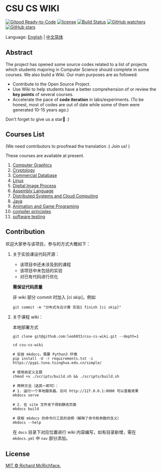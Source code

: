 <!--
 * @Description:
 * @Author: 妄想
 * @Date: 2020-04-04 15:13:21
 * @LastEditTime: 2020-06-19 15:25:45
 * @LastEditors: 妄想
-->

# CSU CS WIKI

[![Gitpod Ready-to-Code](https://img.shields.io/badge/Gitpod-Ready--to--Code-brightgreen?logo=gitpod&style=flat-square)](https://gitpod.io/#https://github.com/disc0ver-csu/csu-cs-wiki)
[![license](https://img.shields.io/github/license/disc0ver-csu/csu-cs-wiki)](LICENSE)
[![Build Status](https://travis-ci.org/disc0ver-csu/csu-cs-wiki.svg?branch=master)](https://travis-ci.org/disc0ver-csu/csu-cs-wiki)
[![GitHub watchers](https://img.shields.io/github/watchers/disc0ver-csu/csu-cs-wiki)](https://github.com/disc0ver-csu/csu-cs-wiki)
[![GitHub stars](https://img.shields.io/github/stars/disc0ver-csu/csu-cs-wiki)](https://github.com/disc0ver-csu/csu-cs-wiki)

Language: [English](https://github.com/disc0ver-csu/csu-cs-wiki/blob/master/README-en.md) | [中文简体](https://github.com/disc0ver-csu/csu-cs-wiki/blob/master/README.md) 

## Abstract

The project has opened some source codes related to a list of projects which students majoring in Computer Science should complete in some courses. We also build a Wiki. Our main purposes are as followed:

- Contribute to the Open Source Project.
- Use Wiki to help students have a better comprehension of or review the **key points** of several courses.
- Accelerate the pace of **code iteration** in labs/experiments. (To be honest, most of codes are out of date while some of them were generated 10-15 years ago.)

Don't forget to give us a star💫 :)

## Courses List

(We need contributors to proofread the translation :) Join us! )

These courses are available at present.

<!-- Remeber to change the links after reconstraction -->

1. [Computer Graphics](https://github.com/disc0ver-csu/computer-graphics)
2. [Cryptology](https://github.com/disc0ver-csu/cryptography)
3. [Commercial Database](https://github.com/disc0ver-csu/large-database-oracle)
4. [Linux](https://github.com/disc0ver-csu/linux-system)
5. [Digital Image Process](https://github.com/disc0ver-csu/digital-image-process)
6. [Assembly Language](https://github.com/disc0ver-csu/assembly-language)
7. [Distributed Systems and Cloud Computing](https://github.com/disc0ver-csu/distributed-systems)
8. [Java](https://github.com/disc0ver-csu/java-projects)
9. [Animation and Game Programing](https://github.com/leo6033/UnityLearing/tree/master/TanksWar)
10. [compiler principles](https://github.com/disc0ver-csu/compiler-principles)
11. [software testing](https://github.com/disc0ver-csu/software-testing)

## Contribution

<!-- TODO -->

欢迎大家参与该项目，参与的方式大概如下：

1. 关于实验课设代码开源：

   - 该项目中还未涉及到的课程
   - 该项目中未包括的实验
   - 对已有代码进行优化

   **需保证代码质量**

   非 wiki 部分 commit 时加入 [ci skip]，例如

   ```
   git commit -m "分布式与云计算 实验1 finish [ci skip]"
   ```

2. 关于课程 wiki：

   本地部署方式

   ```
   git clone git@github.com:leo6033/csu-cs-wiki.git --depth=1

   cd csu-cs-wiki

   # 安装 mkdocs，需要 Python3 环境
   pip install -U -r requirements.txt -i https://pypi.tuna.tsinghua.edu.cn/simple/

   # 使用自定义主题
   chmod +x ./scripts/build.sh && ./scripts/build.sh

   # 两种方法（选其一即可）：
   # 1. 运行一个本地服务器，访问 http://127.0.0.1:8000 可以查看效果
   mkdocs serve

   # 2. 在 site 文件夹下得到静态页面
   mkdocs build

   # 获取 mkdocs 的命令行工具的说明（解释了命令和参数的含义）
   mkdocs --help
   ```

   在 `docs` 目录下对应位置进行 wiki 内容编写，如有目录新增，需在 `mkdocs.yml` 中 `nav` 部分添加。

## License

[MIT © Richard McRichface.](LICENSE)
